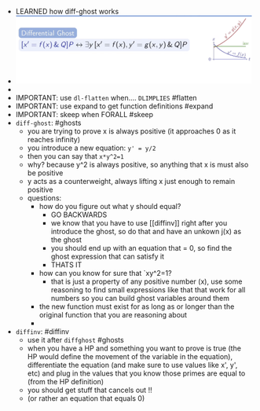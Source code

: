 - LEARNED how diff-ghost works
- ![image_1687872581667_0.png](../assets/image_1687872581667_0_1688657575112_0.png)
-
- IMPORTANT: use `dl-flatten` when.... `DLIMPLIES` #flatten
- IMPORTANT: use expand to get function definitions #expand
- IMPORTANT: skeep when FORALL #skeep
- `diff-ghost`: #ghosts
	- you are trying to prove x is always positive (it approaches 0 as it reaches infinity)
	- you introduce a new equation: `y' = y/2`
	- then you can say that `x*y^2=1`
	- why? because y^2 is always positive, so anything that x is must also be positive
	- y acts as a counterweight, always lifting x just enough to remain positive
	- questions:
		- how do you figure out what y should equal?
			- GO BACKWARDS
			- we know that you have to use [[diffinv]] right after you introduce the ghost, so do that and have an unkown j(x) as the ghost
			- you should end up with an equation that = 0, so find the ghost expression that can satisfy it
			- THATS IT
		- how can you know for sure that `xy^2=1?
			- that is just a property of any positive number (x), use some reasoning to find small expressions like that that work for all numbers so you can build ghost variables around them
		- the new function must exist for as long as or longer than the original function that you are reasoning about
		-
- `diffinv`: #diffinv
	- use it after `diffghost` #ghosts
	- when you have a HP and something you want to prove is true (the HP would define the movement of the variable in the equation), differentiate the equation (and make sure to use values like x', y', etc) and plug in the values that you know those primes are equal to (from the HP definition)
	- you should get stuff that cancels out !!
	- (or rather an equation that equals 0)
